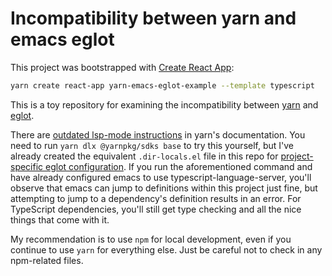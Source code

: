 # Incompatibility between yarn and emacs eglot

This project was bootstrapped with
[Create React App](https://github.com/facebook/create-react-app):

```bash
yarn create react-app yarn-emacs-eglot-example --template typescript
```

This is a toy repository for examining the incompatibility between
[yarn](https://yarnpkg.com/) and
[eglot](https://www.gnu.org/software/emacs/manual/html_node/eglot/).

There are
[outdated lsp-mode instructions](https://yarnpkg.com/getting-started/editor-sdks#emacs)
in yarn's documentation. You need to run `yarn dlx @yarnpkg/sdks base` to try
this yourself, but I've already created the equivalent `.dir-locals.el` file in
this repo for
[project-specific eglot configuration](https://www.gnu.org/software/emacs/manual/html_node/eglot/Project_002dspecific-configuration.html).
If you run the aforementioned command and have already configured emacs to use
typescript-language-server, you'll observe that emacs can jump to definitions
within this project just fine, but attempting to jump to a dependency's
definition results in an error. For TypeScript dependencies, you'll still get
type checking and all the nice things that come with it.

My recommendation is to use `npm` for local development, even if you continue to
use `yarn` for everything else. Just be careful not to check in any npm-related
files. 
